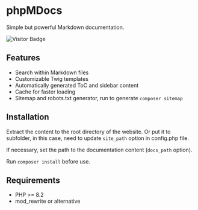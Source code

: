# phpMDocs

Simple but powerful Markdown documentation.

![Visitor Badge](https://visitor-badge.laobi.icu/badge?page_id=RobiNN1.phpMDocs)

## Features

- Search within Markdown files
- Customizable Twig templates
- Automatically generated ToC and sidebar content
- Cache for faster loading
- Sitemap and robots.txt generator, run to generate `composer sitemap`

## Installation

Extract the content to the root directory of the website.
Or put it to subfolder, in this case, need to update `site_path` option in config.php file.

If necessary, set the path to the documentation content (`docs_path` option).

Run `composer install` before use.

## Requirements

- PHP >= 8.2
- mod_rewrite or alternative
